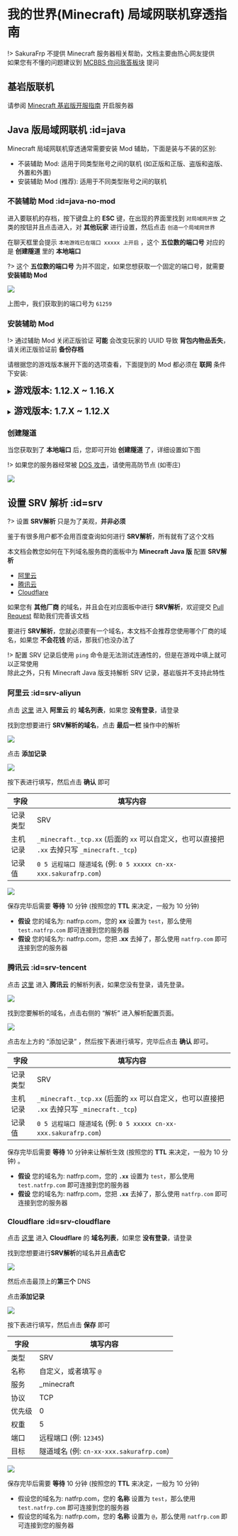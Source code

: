 # 我的世界(Minecraft) 局域网联机穿透指南

!> SakuraFrp 不提供 Minecraft 服务器相关帮助，文档主要由热心网友提供  
如果您有不懂的问题建议到 [MCBBS 你问我答板块](https://www.mcbbs.net/forum-multiqanda-1.html ':target=_blank') 提问

## 基岩版联机

请参阅 [Minecraft 基岩版开服指南](/offtopic/mc-bedrock-server) 开启服务器

## Java 版局域网联机 :id=java

Minecraft 局域网联机穿透通常需要安装 Mod 辅助，下面是装与不装的区别:

- 不装辅助 Mod: 适用于同类型账号之间的联机 (如正版和正版、盗版和盗版、外置和外置) 
- 安装辅助 Mod (推荐): 适用于不同类型账号之间的联机

### 不装辅助 Mod :id=java-no-mod

进入要联机的存档，按下键盘上的 **ESC** 键，在出现的界面里找到 `对局域网开放` 之类的按钮并且点击进入，对 **其他玩家** 进行设置，然后点击 `创造一个局域网世界`

在聊天框里会提示 `本地游戏已在端口 xxxxx 上开启` ，这个 **五位数的端口号** 对应的是 **创建隧道** 里的 **本地端口**

?> 这个 **五位数的端口号** 为并不固定，如果您想获取一个固定的端口号，就需要 **安装辅助 Mod**

![](./_images/mc-1.png)

上图中，我们获取到的端口号为 `61259`

### 安装辅助 Mod

!> 通过辅助 Mod 关闭正版验证 **可能** 会改变玩家的 UUID 导致 **背包内物品丢失**，请关闭正版验证前 **备份存档**

请根据您的游戏版本展开下面的选项查看，下面提到的 Mod 都必须在 **联网** 条件下安装:

<details>
<summary><b style="font-size: 20px">游戏版本: 1.12.X ~ 1.16.X</b></summary>

!> 1.16.2 版由于 Forge 的原因可能会 **引发崩溃**，端口 **不能冲突**，否则也会崩溃

+ Mod 名称: LanServerProperties  
+ Mod 功能:
  1. 固定端口
  2. 开关正版验证
+ 下载链接: [Github](https://github.com/rikka0w0/LanServerProperties) | [Curseforge](https://www.curseforge.com/minecraft/mc-mods/lan-server-properties/files/all)  
   _这两个网站的服务器都位于 **国外**，所以访问/下载的速度 **可能** 会较慢，请耐心等待或自行寻找国内镜像_

#### 使用方法

1. 安装 Mod 并进入游戏，打开您要联机的 **存档**
2. 按下键盘上的 **ESC** 键，在出现的界面里找到 `对局域网开放` 之类的按钮并且点击进入
3. 对 **其他玩家** 进行设置，同时安装此 Mod 后 **设置局域网世界** 界面后会增加下列选项，请按需配置:
   - 在线模式: 开/关  
     `关闭可以让非正版玩家和您联机`
   - 监听端口: 25565  
     `可以固定端口，监听端口对应的就是创建隧道里的本地端口`
4. 点击 `创造一个局域网世界`，在聊天框里会提示 `本地游戏已在端口 xxxxx 上开启`，这个 **五位数的端口号** 就会变成您设置的 **监听端口**

![](./_images/mc-2.png)

</details>
<br>
<details>
<summary><b style="font-size: 20px">游戏版本: 1.7.X ~ 1.12.X</b></summary>

+ Mod 名称: Server.Properties for LAN
+ Mod 功能:
  1. 玩家挂机多久后踢出
  2. 服务器资源包
  3. 固定端口
  4. 最大视距
  5. 是否开启正版验证
  6. 是否生成生物，最大玩家数
  7. 玩家之间是否可以造成伤害
  8. 是否开启白名单
  9. 是否生成村民
  10. 最大建筑高度
  11. Motd设置
+ 下载链接: [Curseforge](https://www.curseforge.com/minecraft/mc-mods/server-properties-for-lan/files/all)
   _该网站的服务器位于 **国外**，所以访问/下载的速度 **可能** 会较慢，请耐心等待或自行寻找国内镜像_

#### 使用方法

1. 安装 Mod 并进入游戏，打开您要联机的 **存档** (必须要先打开一次存档才会生成 `server.properties` 文件)
2. 打开 **存档文件夹** 里的 `server.properties` 文件进行编辑，下面有对各个选项的翻译

   ?> **ESC** - **选项** - **资源包** - **打开资源包文件夹**  
   **返回上一级** - **打开saves文件夹** - **找到您要联机的存档的名字并双击进入**  
   里面会有个叫 `server.properties` 的文件，**右键** 通过 **记事本**打开  
   建议使用 [Visual Studio Code](https://code.visualstudio.com/) 或者 [Sublime Text 3](http://www.sublimetext.com/) 等专业文字编辑器

   ![](./_images/mc-3.png)
3. 编辑完成后重新打开地图即可刷新配置

   !> `server.properties` 文件编辑完以后下一次使用 **这个存档** 联机就不用再次编辑了  
   如果 **换了个存档** 联机，就需要 **重新编辑** 或者复制之前的配置过来
4. 现在请参考 [不装辅助 Mod](#java-no-mod) 一节开启局域网联机

#### server.properties 配置文件翻译如下: 

```properties
player-idle-timeout=<Int>
# 玩家挂机多久后踢出
# 0为禁止该功能

resource-pack=
# 服务器资源包 (没有请留空) 

port=<Int>
# 端口，对应Frp设置中的本地端口
# 0为随机

max-view-distance=<Int>
# 最大视距
# 0为不限制

online-mode=<Boolean>
# 是否开启正版验证
# "true"(是)为开启, "false"(否)为关闭
# 如果要和非正版玩家，请关闭

spawn-animals=<Boolean>
# 是否生成生物
# "true"(是)为开启, "false"(否)为关闭

pvp=<Boolean>
# 玩家之间是否可以造成伤害
# "true"(是)为开启, "false"(否)为关闭

max-players=<Int>
# 最大玩家数

white-list=<Boolean>
# 是否开启白名单
# "true"(是)为开启, "false"(否)为关闭

spawn-npcs=<Boolean>
# 是否生成村民
# "true"(是)为开启, "false"(否)为关闭

max-build-height=<Int>
# 最大建筑高度
# 不能超过256

resource-pack-sha1=
# 资源包哈希算法 (没有请留空) 

motd=
# Motd设置
# 默认会生成一个，可以自己设置
```

</details>

### 创建隧道

当您获取到了 **本地端口** 后，您即可开始 **创建隧道** 了，详细设置如下图

!> 如果您的服务器经常被 [DOS 攻击](https://zh.wikipedia.org/wiki/拒绝服务攻击)，请使用高防节点 (如枣庄)

![](./_images/mc-5.png)

## 设置 SRV 解析 :id=srv

?> 设置 **SRV解析** 只是为了美观，**并非必须**

鉴于有很多用户都不会用百度查询如何进行 **SRV解析**，所有就有了这个文档

本文档会教您如何在下列域名服务商的面板中为 **Minecraft Java 版** 配置 **SRV解析**

+ [阿里云](#srv-aliyun)
+ [腾讯云](#srv-tencent)
+ [Cloudflare](#srv-cloudflare)  

如果您有 **其他厂商** 的域名，并且会在对应面板中进行 **SRV解析**，欢迎提交 [Pull Request](https://github.com/natfrp/wiki/pulls ':target=_blank') 帮助我们完善该文档

要进行 **SRV解析**，您就必须要有一个域名，本文档不会推荐您使用哪个厂商的域名，如果您 **不会花钱** 的话，那我们也没办法了

!> 配置 SRV 记录后使用 `ping` 命令是无法测试连通性的，但是在游戏中填上就可以正常使用  
除此之外，只有 Minecraft Java 版支持解析 SRV 记录，基岩版并不支持此特性

### 阿里云 :id=srv-aliyun

点击 [这里](https://dc.console.aliyun.com/next/index#/domain/list/all-domain ':target=_blank') 进入 **阿里云** 的 **域名列表**，如果您 **没有登录**，请登录

找到您想要进行 **SRV解析的域名**，点击 **最后一栏** 操作中的解析

![](./_images/mc-srv-1.png)

点击 **添加记录**

![](./_images/mc-srv-2.png)

按下表进行填写，然后点击 **确认** 即可

| 字段 | 填写内容 |
| --- | --- |
| 记录类型 | SRV |
| 主机记录 | `_minecraft._tcp.xx` (后面的 `xx` 可以自定义，也可以直接把 `.xx` 去掉只写 `_minecraft._tcp`) |
| 记录值 | `0 5 远程端口 隧道域名` (例: `0 5 xxxxx cn-xx-xxx.sakurafrp.com`) |

![](./_images/mc-srv-3.png)

保存完毕后需要 **等待** 10 分钟 (按照您的 **TTL** 来决定，一般为 10 分钟) 

+ **假设** 您的域名为: natfrp.com，您的 **xx** 设置为 `test`，那么使用 `test.natfrp.com` 即可连接到您的服务器
+ **假设** 您的域名为: natfrp.com，您把 **.xx** 去掉了，那么使用 `natfrp.com` 即可连接到您的服务器

### 腾讯云 :id=srv-tencent

点击 [这里](https://console.cloud.tencent.com/cns) 进入 **腾讯云** 的解析列表，如果您没有登录，请先登录。

![](_images/mc-srv-tencent-1.png)

找到您要解析的域名，点击右侧的 “解析” 进入解析配置页面。

![](_images/mc-srv-tencent-2.png)

点击左上方的 “添加记录” ，然后按下表进行填写，完毕后点击 **确认** 即可。

| 字段 | 填写内容 |
| --- | --- |
| 记录类型 | SRV |
| 主机记录 | `_minecraft._tcp.xx` (后面的 `xx` 可以自定义，也可以直接把 `.xx` 去掉只写 `_minecraft._tcp`) |
| 记录值 | `0 5 远程端口 隧道域名` (例: `0 5 xxxxx cn-xx-xxx.sakurafrp.com`) |

保存完毕后需要 **等待** 10 分钟来让解析生效 (按照您的 **TTL** 来决定，一般为 10 分钟) 。

+ **假设** 您的域名为: natfrp.com，您的 **`.xx`** 设置为 `test`，那么使用 `test.natfrp.com` 即可连接到您的服务器
+ **假设** 您的域名为: natfrp.com，您把 **`.xx`** 去掉了，那么使用 `natfrp.com` 即可连接到您的服务器

### Cloudflare :id=srv-cloudflare

点击 [这里](https://dash.cloudflare.com/ ':target=_blank') 进入 **Cloudflare** 的 **域名列表**，如果您 **没有登录**，请登录

找到您想要进行**SRV解析**的域名并且**点击它**

![](./_images/mc-srv-4.png)

然后点击最顶上的**第三个** DNS

点击**添加记录**

![](./_images/mc-srv-5.png)

按下表进行填写，然后点击 **保存** 即可

| 字段 | 填写内容 |
| --- | --- |
| 类型 | SRV |
| 名称 | 自定义，或者填写 `@` |
| 服务 | _minecraft |
| 协议 | TCP |
| 优先级 | 0 |
| 权重 | 5 |
| 端口 | 远程端口 (例: `12345`) |
| 目标 | 隧道域名 (例: `cn-xx-xxx.sakurafrp.com`) |

![](./_images/mc-srv-6.png)

保存完毕后需要 **等待** 10 分钟 (按照您的 **TTL** 来决定，一般为 10 分钟) 

+ 假设您的域名为: natfrp.com，您的 **名称** 设置为 `test`，那么使用 `test.natfrp.com` 即可连接到您的服务器
+ 假设您的域名为: natfrp.com，您的 **名称** 设置为 `@`，那么使用 `natfrp.com` 即可连接到您的服务器
